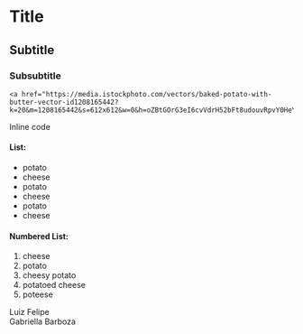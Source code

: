 # Title

## Subtitle

### Subsubtitle

```
<a href="https://media.istockphoto.com/vectors/baked-potato-with-butter-vector-id1208165442?k=20&m=1208165442&s=612x612&w=0&h=oZBtGOrG3eI6cvVdrH52bFt8udouvRpvY0HeYmEQBh8=">potatocheese</a>
```
Inline code
#### List:
- potato
- cheese
- potato
- cheese
- potato
- cheese

#### Numbered List:
1. cheese
2. potato
3. cheesy potato
4. potatoed cheese
5. poteese

Luiz Felipe  
Gabriella Barboza

